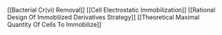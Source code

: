 [[Bacterial Cr(vi) Removal]]
[[Cell Electrostatic Immobilization]]
[[Rational Design Of Immobilized Derivatives Strategy]]
[[Theoretical Maximal Quantity Of Cells To Immobilize]]

